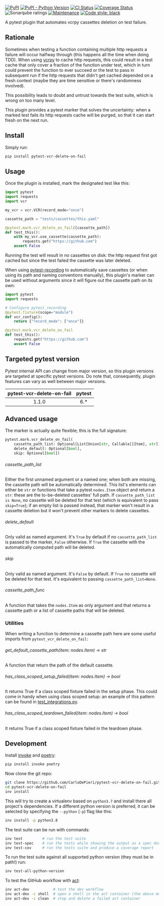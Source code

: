 [![PyPI](https://img.shields.io/pypi/v/pytest-vcr-delete-on-fail)](https://pypi.org/project/pytest-vcr-delete-on-fail/) [![PyPI - Python Version](https://img.shields.io/pypi/pyversions/pytest-vcr-delete-on-fail)](https://pypi.org/project/pytest-vcr-delete-on-fail/) [![CI Status](https://img.shields.io/github/workflow/status/CarloDePieri/pytest-vcr-delete-on-fail/prod?logo=github)](https://github.com/CarloDePieri/pytest-vcr-delete-on-fail/actions/workflows/prod.yml) [![Coverage Status](https://coveralls.io/repos/github/CarloDePieri/pytest-vcr-delete-on-fail/badge.svg?branch=main)](https://coveralls.io/github/CarloDePieri/pytest-vcr-delete-on-fail?branch=main) ![Sonarqube ratings](https://img.shields.io/badge/sonarqube%20ratings-A-success) [![Maintenance](https://img.shields.io/maintenance/yes/2022)](https://github.com/CarloDePieri/pytest-vcr-delete-on-fail/) [![Code style: black](https://img.shields.io/badge/code%20style-black-000000.svg)](https://github.com/psf/black)

A pytest plugin that automates vcrpy cassettes deletion on test failure.

## Rationale

Sometimes when testing a function containing multiple http requests a failure will occur halfway through (this happens
all the time when doing TDD). When using [vcrpy](https://github.com/kevin1024/vcrpy) to cache http requests, this could
result in a test cache that only cover a fraction of the function under test, which in turn could prevent the function
to ever succeed or the test to pass in subsequent run if the http requests that didn't get cached depended on a
fresh context (maybe they are time sensitive or there's randomness involved).

This possibility leads to doubt and untrust towards the test suite, which is wrong on too many level.

This plugin provides a pytest marker that solves the uncertainty: when a marked test fails its http requests cache will
be purged, so that it can start fresh on the next run.

## Install

Simply run:

```bash
pip install pytest-vcr-delete-on-fail
```

## Usage

Once the plugin is installed, mark the designated test like this:

```python
import pytest
import requests
import vcr

my_vcr = vcr.VCR(record_mode="once")

cassette_path = "tests/cassettes/this.yaml"

@pytest.mark.vcr_delete_on_fail([cassette_path])
def test_this():
    with my_vcr.use_cassette(cassette_path):
        requests.get("https://github.com")
    assert False
```

Running the test will result in no cassettes on disk: the http request first got cached but since the test failed the
cassette was later deleted.

When using [pytest-recording](https://github.com/kiwicom/pytest-recording) to automatically save cassettes (or when
using its path and naming conventions manually), this plugin's marker can be used without arguments since it will figure
out the cassette path on its own:

```python
import pytest
import requests

# Configure pytest_recording
@pytest.fixture(scope="module")
def vcr_config():
    return {"record_mode": ["once"]}

@pytest.mark.vcr_delete_on_fail
def test_this():
    requests.get("https://github.com")
    assert False
```

## Targeted pytest version

Pytest internal API can change from major version, so this plugin versions are targeted at specific pytest versions.
Do note that, consequently, plugin features can vary as well between major versions.

| pytest-vcr-delete-on-fail | pytest  |
|:-------------------------:|:-------:|
|           1.1.0           |   6.*   |

## Advanced usage

The marker is actually quite flexible; this is the full signature:

```python
pytest.mark.vcr_delete_on_fail(
    cassette_path_list: Optional[List[Union[str, Callable[[Item], str]]]],
    delete_default: Optional[bool],
    skip: Optional[bool])
```

###### cassette_path_list

Either the first unnamed argument or a named one; when both are missing, the cassette path will be automatically
determined. This list's elements can either be `str` or functions that take a pytest `nodes.Item` object and return a
`str`: these are the to-be-deleted cassettes' full path. If `cassette_path_list is None`, no cassette will be deleted
for that test (which is equivalent to pass `skip=True`); if an empty list is passed instead, that marker won't result
in a cassette deletion but it won't prevent other markers to delete cassettes.

###### delete_default

Only valid as named argument. It's `True` by default if no `cassette_path_list` is passed to the marker, `False`
otherwise. If `True` the cassette with the automatically computed path will be deleted.

###### skip

Only valid as named argument. It's `False` by default. If `True` no cassette will be deleted for that test. It's
equivalent to passing `cassette_path_list=None`.

###### cassette_path_func

A function that takes the `nodes.Item` as only argument and that returns a cassette path or a list of cassette paths
that will be deleted.

### Utilities

When writing a function to determine a cassette path here are some useful imports from `pytest_vcr_delete_on_fail`:

###### get_default_cassette_path(item: nodes.Item) -> str

A function that return the path of the default cassette.

###### has_class_scoped_setup_failed(item: nodes.Item) -> bool

It returns True if a class scoped fixture failed in the setup phase. This could come in handy when using class scoped setup: an example
of this pattern can be found in [test_integrations.py](https://github.com/CarloDePieri/pytest-vcr-delete-on-fail/blob/main/tests/test_integrations.py).

###### has_class_scoped_teardown_failed(item: nodes.Item) -> bool

It returns True if a class scoped fixture failed in the teardown phase.

## Development

Install [invoke](http://pyinvoke.org/) and [poetry](https://python-poetry.org/):

```bash
pip install invoke poetry
```

Now clone the git repo:

```bash
git clone https://github.com/CarloDePieri/pytest-vcr-delete-on-fail.git
cd pytest-vcr-delete-on-fail
inv install
```

This will try to create a virtualenv based on `python3.7` and install there all
project's dependencies. If a different python version is preferred, it can be
selected by specifying  the `--python` (`-p`) flag like this:

```bash
inv install -p python3.8
```

The test suite can be run with commands:

```bash
inv test         # run the test suite
inv test-spec    # run the tests while showing the output as a spec document
inv test-cov     # run the tests suite and produce a coverage report
```

To run the test suite against all supported python version (they must be in path!) run:

```bash
inv test-all-python-version
```

To test the GitHub workflow with [act](https://github.com/nektos/act):

```bash
inv act-dev           # test the dev workflow
inv act-dev -c shell  # open a shell in the act container (the above must fail first!)
inv act-dev -c clean  # stop and delete a failed act container
```
